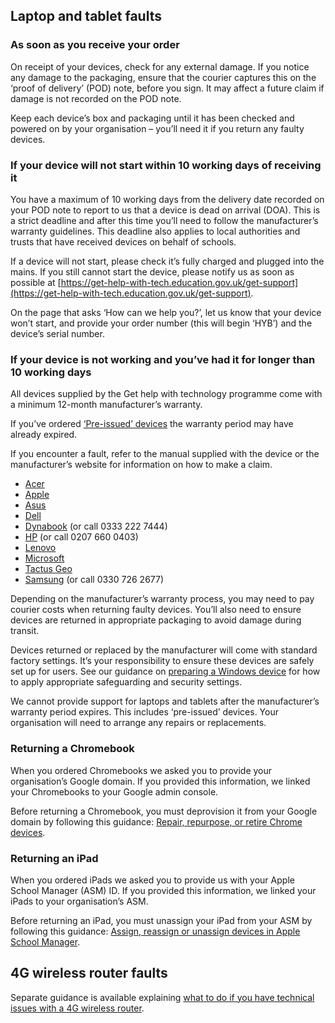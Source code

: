 ## Laptop and tablet faults

### As soon as you receive your order

On receipt of your devices, check for any external damage. If you notice any damage to
the packaging, ensure that the courier captures this on the &lsquo;proof of delivery&rsquo; (POD) note,
before you sign. It may affect a future claim if damage is not recorded on the POD note.

Keep each device&rsquo;s box and packaging until it has been checked and powered on by your
organisation &ndash; you&rsquo;ll need it if you return any faulty devices.

### If your device will not start within 10 working days of receiving it

You have a maximum of 10 working days from the delivery date recorded on your POD
note to report to us that a device is dead on arrival (DOA). This is a strict deadline and
after this time you&rsquo;ll need to follow the manufacturer&rsquo;s warranty guidelines. This deadline
also applies to local authorities and trusts that have received devices on behalf of schools.

If a device will not start, please check it&rsquo;s fully charged and plugged into the mains. If you 
still cannot start the device, please notify us as soon as possible at 
[https://get-help-with-tech.education.gov.uk/get-support](https://get-help-with-tech.education.gov.uk/get-support).

On the page that asks &lsquo;How can we help you?&rsquo;, let us know that your device won&rsquo;t start,
and provide your order number (this will begin &lsquo;HYB&rsquo;) and the device&rsquo;s serial number.

### If your device is not working and you&rsquo;ve had it for longer than 10 working days

All devices supplied by the Get help with technology programme come with a minimum
12-month manufacturer&rsquo;s warranty.

If you&rsquo;ve ordered [&lsquo;Pre-issued&rsquo; devices](/devices/device-specification#pre-issued-devices) the warranty period may have already expired.

If you encounter a fault, refer to the manual supplied with the device or the manufacturer&rsquo;s 
website for information on how to make a claim.

* [Acer](https://www.acer.com/ac/en/GB/content/support)
* [Apple](https://support.apple.com/en-gb/ipad/repair/service)
* [Asus](https://www.asus.com/uk/support/warranty-status-inquiry/)
* [Dell](https://www.dell.com/support/home/en-uk?app=warranty)
* [Dynabook](https://support.dynabook.com/warranty) (or call 0333 222 7444)
* [HP](https://support.hp.com/gb-en/checkwarranty) (or call 0207 660 0403)
* [Lenovo](https://pcsupport.lenovo.com/uk/en/warrantylookup#/)
* [Microsoft](https://docs.microsoft.com/en-gb/surface/)
* [Tactus Geo](https://geo-computers.com/support/)
* [Samsung](https://www.samsung.com/uk/business/support/) (or call 0330 726 2677)

Depending on the manufacturer&rsquo;s warranty process, you may need to pay courier costs
when returning faulty devices. You&rsquo;ll also need to ensure devices are returned in
appropriate packaging to avoid damage during transit.

Devices returned or replaced by the manufacturer will come with standard factory settings. 
It&rsquo;s your responsibility to ensure these devices are safely set up for users. See our
guidance on [preparing a Windows device](/devices/preparing-a-standard-windows-device) for how to apply appropriate safeguarding and 
security settings.

We cannot provide support for laptops and tablets after the manufacturer&rsquo;s warranty period
expires. This includes &lsquo;pre-issued&rsquo; devices. Your organisation will need to arrange any
repairs or replacements.

### Returning a Chromebook

When you ordered Chromebooks we asked you to provide your organisation&rsquo;s Google
domain. If you provided this information, we linked your Chromebooks to your Google 
admin console.

Before returning a Chromebook, you must deprovision it from your Google domain by
following this guidance: [Repair, repurpose, or retire Chrome devices](https://support.google.com/chrome/a/answer/3523633).

### Returning an iPad

When you ordered iPads we asked you to provide us with your Apple School Manager 
(ASM) ID. If you provided this information, we linked your iPads to your organisation&rsquo;s 
ASM.

Before returning an iPad, you must unassign your iPad from your ASM by following this
guidance: [Assign, reassign or unassign devices in Apple School Manager](https://support.apple.com/en-gb/guide/apple-school-manager/asmf500c0851/web).

## 4G wireless router faults

Separate guidance is available explaining 
[what to do if you have technical issues with a 4G wireless router](/devices/managing-your-4g-wireless-routers).
